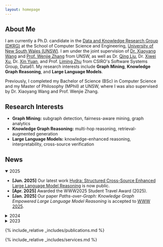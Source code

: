 ```yaml
---
layout: homepage
---
```


## About Me

I am currently a Ph.D. candidate in the [Data and Knowledge Research Group (DKRG)](https://www.cse.unsw.edu.au/~dkr/) at the School of Computer Science and Engineering, [University of New South Wales (UNSW)](https://www.unsw.edu.au/). I am under the joint supervision of [Dr. Xiaoyang Wang](https://www.cse.unsw.edu.au/~xiaoyangw/) and [Prof. Wenjie Zhang](https://www.cse.unsw.edu.au/~zhangw/) from UNSW, as well as Dr. [Qing Liu](https://research.csiro.au/ss/people/students/), Dr. [Xiwei Xu](https://research.csiro.au/ss/people/students/), Dr. [Xin Yuan](https://research.csiro.au/ss/people/students/), and Prof. [Liming Zhu](https://research.csiro.au/ss/people/students/) from CSIRO's Software Systems Group, Data61. My research interests include **Graph Mining**, **Knowledge Graph Reasoning**, and **Large Language Models**.

Previously, I completed my Bachelor of Science (BSc) in Computer Science and my Master of Philosophy (MPhil) at UNSW, where I was also supervised by Dr. Xiaoyang Wang and Prof. Wenjie Zhang.

## Research Interests

* **Graph Mining:** subgraph detection, fairness-aware mining, graph analytics
* **Knowledge Graph Reasoning:** multi-hop reasoning, retrieval-augmented generation
* **Large Language Models:** knowledge-enhanced reasoning, interpretability, cross-source verification

## News

<details open>
<summary>2025</summary>

* **\[Jun. 2025]** Our latest work [Hydra: Structured Cross-Source Enhanced Large Language Model Reasoning](https://www.arxiv.org/abs/2505.17464) is now public.
* **\[Apr. 2025]** Awarded the WWW2025 Student Travel Award (2025).
* **\[Jan. 2025]** Our paper *Paths-over-Graph: Knowledge Graph Empowered Large Language Model Reasoning* is accepted to [WWW 2025](https://www2025.thewebconf.org/).

</details>

<details>
<summary>2024</summary>

* **\[Apr. 2024]** I have obtained my MPhil degree and started my PhD journey!
* **\[Apr. 2024]** I have passed my MPhil Thesis Defense!
* **\[Jan. 2024]** Awarded the CSIRO’s Data61-UNSW Joint PhD Full Scholarship.

</details>

<details>
<summary>2023</summary>

* **\[Nov. 2023]** Our paper *Higher-order peak decomposition* is accepted to [CIKM 2023](https://uobevents.eventsair.com/cikm2023/).
* **\[Nov. 2023]** Awarded the CIRES-ADC Travel Grant.
* **\[Jun. 2023]** Our paper *Maximum Fairness‑Aware (k,r)‑Core Identification in Large Graphs* is accepted to [ADC 2023](https://adc2023.github.io/).

</details>

{% include_relative _includes/publications.md %}

{% include_relative _includes/services.md %}

